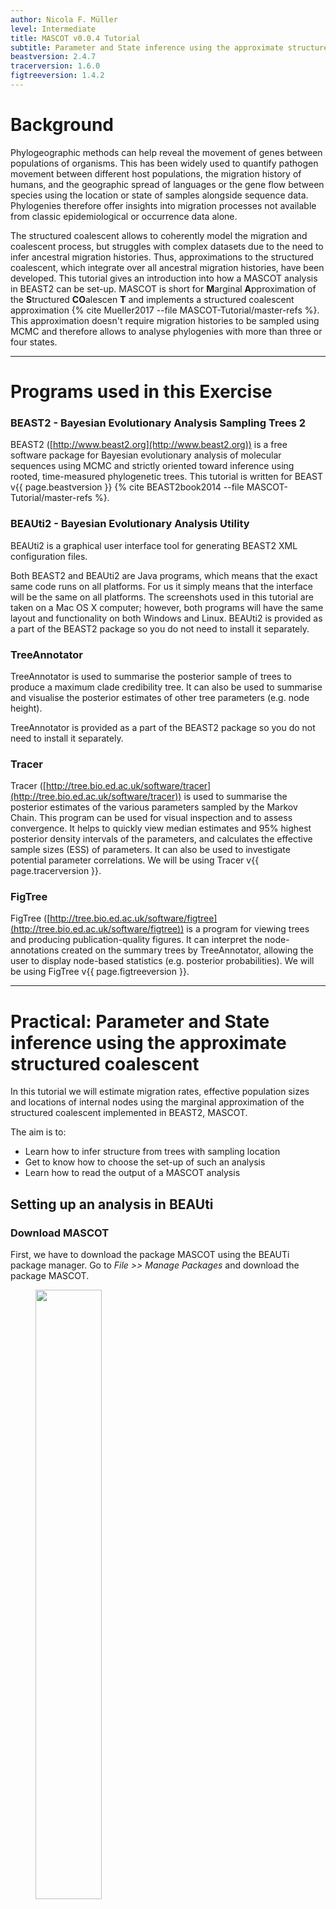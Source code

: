 ```yaml
---
author: Nicola F. Müller
level: Intermediate
title: MASCOT v0.0.4 Tutorial
subtitle: Parameter and State inference using the approximate structured coalescent
beastversion: 2.4.7
tracerversion: 1.6.0
figtreeversion: 1.4.2
---
```



# Background

Phylogeographic methods can help reveal the movement of genes between populations of organisms. This has been widely used to quantify pathogen movement between different host populations, the migration history of humans, and the geographic spread of languages or the gene flow between species using the location or state of samples alongside sequence data. Phylogenies therefore offer insights into migration processes not available from classic epidemiological or occurrence data alone. 

The structured coalescent allows to coherently model the migration and coalescent process, but struggles with complex datasets due to the need to infer ancestral migration histories. Thus, approximations to the structured coalescent, which integrate over all ancestral migration histories, have been developed. This tutorial gives an introduction into how a MASCOT analysis in BEAST2 can be set-up. MASCOT is short for **M**arginal **A**pproximation of the **S**tructured **CO**alescen **T** and implements a structured coalescent approximation {% cite Mueller2017 --file MASCOT-Tutorial/master-refs %}. This approximation doesn't require migration histories to be sampled using MCMC and therefore allows to analyse phylogenies with more than three or four states.

----

# Programs used in this Exercise 

### BEAST2 - Bayesian Evolutionary Analysis Sampling Trees 2

BEAST2 ([http://www.beast2.org](http://www.beast2.org)) is a free software package for Bayesian evolutionary analysis of molecular sequences using MCMC and strictly oriented toward inference using rooted, time-measured phylogenetic trees. This tutorial is written for BEAST v{{ page.beastversion }} {% cite BEAST2book2014 --file MASCOT-Tutorial/master-refs %}. 


### BEAUti2 - Bayesian Evolutionary Analysis Utility

BEAUti2 is a graphical user interface tool for generating BEAST2 XML configuration files.

Both BEAST2 and BEAUti2 are Java programs, which means that the exact same code runs on all platforms. For us it simply means that the interface will be the same on all platforms. The screenshots used in this tutorial are taken on a Mac OS X computer; however, both programs will have the same layout and functionality on both Windows and Linux. BEAUti2 is provided as a part of the BEAST2 package so you do not need to install it separately.

### TreeAnnotator

TreeAnnotator is used to summarise the posterior sample of trees to produce a maximum clade credibility tree. It can also be used to summarise and visualise the posterior estimates of other tree parameters (e.g. node height).

TreeAnnotator is provided as a part of the BEAST2 package so you do not need to install it separately.


### Tracer

Tracer ([http://tree.bio.ed.ac.uk/software/tracer](http://tree.bio.ed.ac.uk/software/tracer)) is used to summarise the posterior estimates of the various parameters sampled by the Markov Chain. This program can be used for visual inspection and to assess convergence. It helps to quickly view median estimates and 95% highest posterior density intervals of the parameters, and calculates the effective sample sizes (ESS) of parameters. It can also be used to investigate potential parameter correlations. We will be using Tracer v{{ page.tracerversion }}.


### FigTree

FigTree ([http://tree.bio.ed.ac.uk/software/figtree](http://tree.bio.ed.ac.uk/software/figtree)) is a program for viewing trees and producing publication-quality figures. It can interpret the node-annotations created on the summary trees by TreeAnnotator, allowing the user to display node-based statistics (e.g. posterior probabilities). We will be using FigTree v{{ page.figtreeversion }}.

----

# Practical: Parameter and State inference using the approximate structured coalescent

In this tutorial we will estimate migration rates, effective population sizes and locations of internal nodes using the marginal approximation of the structured coalescent implemented in BEAST2, MASCOT.

The aim is to:

-  Learn how to infer structure from trees with sampling location
-  Get to know how to choose the set-up of such an analysis
-  Learn how to read the output of a MASCOT analysis




## Setting up an analysis in BEAUti

### Download MASCOT
First, we have to download the package MASCOT using the BEAUTi package manager. Go to _File >> Manage Packages_ and download the package MASCOT. 

<figure>
	<a id="fig:example1"></a>
	<img style="width:50%;" src="figures/MascotDownload.png" alt="">
	<figcaption>Figure 1: Download the MASCOT package.</figcaption>
</figure>

MASCOT will only be available in BEAUti once you close and restart the program.



### Loading the template
Next, we have to load the BEAUTi template from _File_, select _Template >> Mascot_.


### Loading the Influenza A/H3N2 Sequences (Partitions)

The sequence alignment is in the file [H3N2.nexus](http://github.com/nicfel/Mascot-Tutorial/raw/master/data/H3N2.nexus). Right-click on this link and save it to a folder on your computer. Once downloaded, this file can either be drag-and-dropped into BEAUti or added by using BEAUti's menu system via _File >> Import Alignment_. Once the sequences are added, we need to specify the sampling dates and locations. 

### Get the sampling times (Tip Dates)

Open the "Tip Dates" panel and then select the "Use tip dates" checkbox.

The sampling times are encoded in the sequence names.  We can tell BEAUti to use these by clicking the _Auto-configure_ button. The sampling times appear following the third vertical bar "|" in the sequence name. To extract these times, select "split on character", enter "|" (without the quotes) in the text box immediately to the right, and then select "3" from the drob-down box to the right, as shown in the figure below. 

<figure>
	<a id="fig:example1"></a>
	<img style="width:70%;" src="figures/TipDates.png" alt="">
	<figcaption>Figure 2: Guess sampling times.</figcaption>
</figure>

Clicking "Ok" should now populate the table with the sample times extracted from the sequence names: the column **Date** should now have values between 2000 and 2002 and the column **Height** should have values from 0 to 2. The heights denote the time difference from a sequence to the most recently sampled sequence. If everything is specified correctly, the sequence with Height 0.0 should have Date 2001.9. Next, the sampling locations need to be specified.

### Get the sampling locations (Tip Locations)

As for the sampling times, they can be guessed from the sequence names. Initially the column **Location** should be NOT_SET for every sequence. After clicking the _Guess_ button, you can split the sequence on the vertical bar "|" again. As said before, the locations are in the fourth group. After clicking the _OK_ button, the window should now look like in the figure below:

<figure>
	<a id="fig:example1"></a>
	<img style="width:70%;" src="figures/TipLocations.png" alt="">
	<figcaption>Figure 3: Guess sampling locations.</figcaption>
</figure>

### Specify the Site Model (Site Model)

Next, we have to specify the site model. For Influenza Hemagluttanin sequences as we have here, HKY is the most commonly used model of nucleotide evolution. It allows for difference in transversion and transition rates. Meaning that changes between bases that are chemically closer related (transitions) are allowed to have a different rate than changes between bases that chemically more distinct (transversion). Additionally, we should allow for different rate categories for different sires in the alignment. This can be done by setting the _Gamma Category Count_ to 4, which is just a value that has typically been used. Make sure that estimate is checked next to the shape parameter. To reduce the number of parameters we have to estimate, we can set Frequencies to Empirical.

<figure>
	<a id="fig:example1"></a>
	<img style="width:70%;" src="figures/SiteModel.png" alt="">
	<figcaption>Figure 4: Set the site model.</figcaption>
</figure>


### Set the clock model (Clock Model)

For rapidly evolving viruses, the assumption of a strict molecular clock is often made, meaning that the molecular clock is the same on each branch of the phylogeny. To decrease the burnin phase, we can set the initial value to 0.005.

<figure>
	<a id="fig:example1"></a>
	<img style="width:70%;" src="figures/ClockRate.png" alt="">
	<figcaption>Figure 5: Set the initial clock rate.</figcaption>
</figure>

### Specify the priors (Priors)
Now, we need to set the priors of the effective population sizes and the migration rates. Next, we can change the prior to a Log Normal prior with M=0 and S=1. Since we have only a few samples per location, meaning little information about the different effective population sizes, we will need an informative prior.
Next, we have to set the dimension of the migration rate parameter. The exponential distribution as a prior on the migration rate puts much weight on lower values while not prohibiting larger ones. For migration rates, a prior that prohibits too large values while not greatly distinguishing between very small and very very small values (such as the inverse uniform) is generally a good choice.
Next, we have to set a prior for the clock rate. Since we only have a narrow time window of less than a year and only 24 sequences, there isn't much information in the data about the clock rate. We have however a good idea about it for Influenza A/H3N2 Hemagglutinin. We can therefore set the prior to be normally distributed around 0.005 substitution per site and year with a variance of 0.0001. (At this point we could also just fix the rate)

<figure>
	<a id="fig:example1"></a>
	<img style="width:70%;" src="figures/Priors.png" alt="">
	<figcaption>Figure 6: Set up of the prior distributions.</figcaption>
</figure>


### Specify the MCMC chain length (MCMC)

Here we can set the length of the MCMC chain and after how many iterations the parameter and trees a logged. For this dataset, 2 million iterations should be sufficient. In order to have enough samples but not create too large files, we can set the logEvery to 2500, so we have 801 samples overall. Next, we have to save the `*.xml` file under _File >> Save as_.

<figure>
	<a id="fig:example1"></a>
	<img style="width:70%;" src="figures/MCMC.png" alt="">
	<figcaption>Figure 7: save the *.xml.</figcaption>
</figure>

### Run the Analysis using BEAST2
Run the `*.xml` using BEAST2 or use finished runs from the *precooked-runs* folder. The analysis should take about 6 to 7 minutes. 

### Analyse the log file using Tracer

First, we can open the `*.log` file in tracer to check if the MCMC has converged. The ESS value should be above 200 for almost all values and especially for the posterior estimates. The burnin taken by Tracer is 10%, but for this analysis 1% is enough.

<figure>
	<a id="fig:example1"></a>
	<img style="width:70%;" src="figures/LogPosterior.png" alt="">
	<figcaption>Figure 8: Check if the posterior converged.</figcaption>
</figure>



Next, we can have a look at the inferred effective population sizes. New York is inferred to have the largest effective population size before Hong Kong and New Zealand. This tells us that two lineages that are in the New Zealand are expected to coalesce quicker than two lineages in Hong Kong or New York.

<figure>
	<a id="fig:example1"></a>
	<img style="width:70%;" src="figures/LogNe.png" alt="">
	<figcaption>Figure 9: Compare the different inferred effective population sizes.</figcaption>
</figure>

In this example, we have relatively little information about the effective population sizes of each location. This can lead to estimates that are greatly informed by the prior. Additionally, there can be great differences between median and mean estimates. The median estimates are generally more reliable since they are less influence by extreme values. 

<figure>
	<a id="fig:example1"></a>
	<img style="width:70%;" src="figures/MeanMedian.png" alt="">
	<figcaption>Figure 10: Differences between Mean and Meadian estimates.</figcaption>
</figure>

We can then look at the inferred migration rates. The migration rates have the label b_migration.*, meaning that they are backwards in time migration rates. The highest rates are from New York to Hong Kong. Because they are backwards in time migration rates, this means that lineages from New York are inferred to be likely from Hong Kong if we're going backwards in time. In the inferred phylogenies, we should therefore make the observation that lineages ancestral to samples from New York are inferred to be from the Hong Kong backwards.

<figure>
	<a id="fig:example1"></a>
	<img style="width:70%;" src="figures/LogMigration.png" alt="">
	<figcaption>Figure 11: Compare the inferrred migration rates.</figcaption>
</figure>

### Make the MCC tree using TreeAnnotator
Next, we want to summarize the trees. This we can do using treeAnnotator. Open the programm and then set the options as below. You have to specify the _Burnin precentage_, the _Node heights_, _Input Tree File_ and the _Output File_ after clicking _Run_ the programm should summarize the trees.

<figure>
	<a id="fig:example1"></a>
	<img style="width:50%;" src="figures/TreeAnnotator.png" alt="">
	<figcaption>Figure 12: Make the maximum clade credibility tree.</figcaption>
</figure>

### Check the MCC tree using FigTree
We can now open the MCC tree using FigTree. The output contains several things. Each node has several traits. Among them are those called Hong_Kong, New_York and New_Zealand. The value of those traits is the probability of that node being in that location as inferred using MASCOT. 


<figure>
	<a id="fig:example1"></a>
	<img style="width:100%;" src="figures/HongKongLabels.png" alt="">
	<img style="width:100%;" src="figures/NewZealandLabels.png" alt="">
	<img style="width:100%;" src="figures/NewYorkLabels.png" alt="">
	<figcaption>Figure 13: Compare the inferred node probabilities.</figcaption>
</figure>

We can now check if lineages ancestral to samples from New York are actually inferred to be from Hong Kong, or the probability of the root being in any of the locations. It should here be mentioned that the inference of nodes being in a particular location makes some simplifying assumptions, such as that there are no other locations where lineages could have been.

----

# Useful Links

- MASCOT source code: [https://github.com/nicfel/Mascot](https://github.com/nicfel/Mascot)
- [Bayesian Evolutionary Analysis with BEAST 2](http://www.beast2.org/book.html) {% cite BEAST2book2014 --file MASCOT-Tutorial/master-refs.bib %}
- BEAST 2 website and documentation: [http://www.beast2.org/](http://www.beast2.org/)
- Join the BEAST user discussion: [http://groups.google.com/group/beast-users](http://groups.google.com/group/beast-users) 

----

# Relevant References

{% bibliography --cited --file MASCOT-Tutorial/master-refs %}


